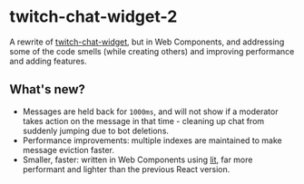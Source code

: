 # twitch-chat-widget-2

A rewrite of [twitch-chat-widget](https://github.com/aidenwallis/twitch-chat-widget), but in Web Components, and addressing some of the code smells (while creating others) and improving performance and adding features.

## What's new?

* Messages are held back for `1000ms`, and will not show if a moderator takes action on the message in that time - cleaning up chat from suddenly jumping due to bot deletions.
* Performance improvements: multiple indexes are maintained to make message eviction faster.
* Smaller, faster: written in Web Components using [lit](https://lit.dev), far more performant and lighter than the previous React version.
